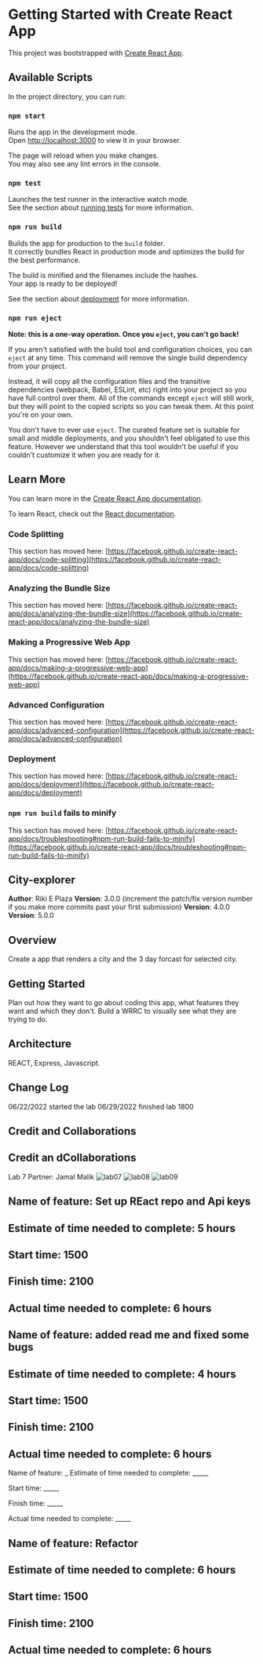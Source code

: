 # Getting Started with Create React App

This project was bootstrapped with [Create React App](https://github.com/facebook/create-react-app).

## Available Scripts

In the project directory, you can run:

### `npm start`

Runs the app in the development mode.\
Open [http://localhost:3000](http://localhost:3000) to view it in your browser.

The page will reload when you make changes.\
You may also see any lint errors in the console.

### `npm test`

Launches the test runner in the interactive watch mode.\
See the section about [running tests](https://facebook.github.io/create-react-app/docs/running-tests) for more information.

### `npm run build`

Builds the app for production to the `build` folder.\
It correctly bundles React in production mode and optimizes the build for the best performance.

The build is minified and the filenames include the hashes.\
Your app is ready to be deployed!

See the section about [deployment](https://facebook.github.io/create-react-app/docs/deployment) for more information.

### `npm run eject`

**Note: this is a one-way operation. Once you `eject`, you can't go back!**

If you aren't satisfied with the build tool and configuration choices, you can `eject` at any time. This command will remove the single build dependency from your project.

Instead, it will copy all the configuration files and the transitive dependencies (webpack, Babel, ESLint, etc) right into your project so you have full control over them. All of the commands except `eject` will still work, but they will point to the copied scripts so you can tweak them. At this point you're on your own.

You don't have to ever use `eject`. The curated feature set is suitable for small and middle deployments, and you shouldn't feel obligated to use this feature. However we understand that this tool wouldn't be useful if you couldn't customize it when you are ready for it.

## Learn More

You can learn more in the [Create React App documentation](https://facebook.github.io/create-react-app/docs/getting-started).

To learn React, check out the [React documentation](https://reactjs.org/).

### Code Splitting

This section has moved here: [https://facebook.github.io/create-react-app/docs/code-splitting](https://facebook.github.io/create-react-app/docs/code-splitting)

### Analyzing the Bundle Size

This section has moved here: [https://facebook.github.io/create-react-app/docs/analyzing-the-bundle-size](https://facebook.github.io/create-react-app/docs/analyzing-the-bundle-size)

### Making a Progressive Web App

This section has moved here: [https://facebook.github.io/create-react-app/docs/making-a-progressive-web-app](https://facebook.github.io/create-react-app/docs/making-a-progressive-web-app)

### Advanced Configuration

This section has moved here: [https://facebook.github.io/create-react-app/docs/advanced-configuration](https://facebook.github.io/create-react-app/docs/advanced-configuration)

### Deployment

This section has moved here: [https://facebook.github.io/create-react-app/docs/deployment](https://facebook.github.io/create-react-app/docs/deployment)

### `npm run build` fails to minify

This section has moved here: [https://facebook.github.io/create-react-app/docs/troubleshooting#npm-run-build-fails-to-minify](https://facebook.github.io/create-react-app/docs/troubleshooting#npm-run-build-fails-to-minify)

## City-explorer

**Author**: Riki E Plaza
**Version**: 3.0.0 (increment the patch/fix version number if you make more commits past your first submission)
**Version**: 4.0.0
**Version**: 5.0.0
## Overview
<!-- Provide a high level overview of what this application is and why you are building it, beyond the fact that it's an assignment for this class. (i.e. What's your problem domain?) -->
Create a app that renders a city and the 3 day forcast for selected city.


## Getting Started
<!-- What are the steps that a user must take in order to build this app on their own machine and get it running? -->
Plan out how they want to go about coding this app, what features they want and which they don't. Build a WRRC to visually see what they are trying to do.


## Architecture
<!-- Provide a detailed description of the application design. What technologies (languages, libraries, etc) you're using, and any other relevant design information. -->
REACT, Express, Javascript.

## Change Log
<!-- Use this area to document the iterative changes made to your application as each feature is successfully implemented. Use time stamps. Here's an example:

01-01-2001 4:59pm - Application now has a fully-functional express server, with a GET route for the location resource. -->
06/22/2022 started the lab
06/29/2022 finished lab 1800

## Credit and Collaborations
<!-- Give credit (and a link) to other people or resources that helped you build this application. -->

## Credit an dCollaborations
Lab 7 Partner: Jamal Malik
![lab07](./public/img/lab7WRRC.png)
![lab08](./public/img/Lab08.jpeg)
![lab09](./public/img/lab09.jpeg)

## Name of feature: Set up REact repo and Api keys

## Estimate of time needed to complete: 5 hours

## Start time: 1500

## Finish time: 2100

## Actual time needed to complete: 6 hours


## Name of feature: added read me and fixed some bugs

## Estimate of time needed to complete: 4 hours

## Start time: 1500

## Finish time: 2100

## Actual time needed to complete: 6 hours
Name of feature: _
Estimate of time needed to complete: _____

Start time: _____

Finish time: _____

Actual time needed to complete: _____

## Name of feature: Refactor

## Estimate of time needed to complete: 6 hours

## Start time: 1500

## Finish time: 2100

## Actual time needed to complete: 6 hours